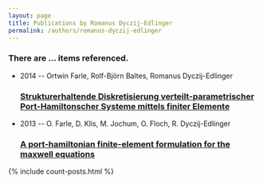 ```yaml
---
layout: page
title: Publications by Romanus Dyczij-Edlinger
permalink: /authors/romanus-dyczij-edlinger
---
```


<h3 id="number-posts">There are ... items referenced.</h3>
<ul class="post-list">
<li><span class='post-meta'>2014 -- Ortwin Farle, Rolf-Björn Baltes, Romanus Dyczij-Edlinger</span><h3><a class='post-link' href="{{ site.baseurl }}/strukturerhaltende-diskretisierung-verteilt-parametrischer-port-hamiltonscher-systeme-mittels-finiter-elemente">Strukturerhaltende Diskretisierung verteilt-parametrischer Port-Hamiltonscher Systeme mittels finiter Elemente</a></h3></li>
<li><span class='post-meta'>2013 -- O. Farle, D. Klis, M. Jochum, O. Floch, R. Dyczij-Edlinger</span><h3><a class='post-link' href="{{ site.baseurl }}/a-port-hamiltonian-finite-element-formulation-for-the-maxwell-equations">A port-hamiltonian finite-element formulation for the maxwell equations</a></h3></li>

</ul>
{% include count-posts.html %}
